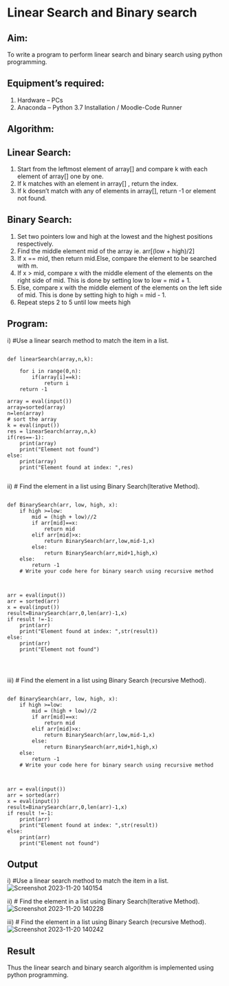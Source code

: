 # Linear Search and Binary search
## Aim:
To write a program to perform linear search and binary search using python programming.
## Equipment’s required:
1.	Hardware – PCs
2.	Anaconda – Python 3.7 Installation / Moodle-Code Runner
## Algorithm:
## Linear Search:
1.	Start from the leftmost element of array[] and compare k with each element of array[] one by one.
2.	If k matches with an element in array[] , return the index.
3.	If k doesn’t match with any of elements in array[], return -1 or element not found.
## Binary Search:
1.	Set two pointers low and high at the lowest and the highest positions respectively.
2.	Find the middle element mid of the array ie. arr[(low + high)/2]
3.	If x == mid, then return mid.Else, compare the element to be searched with m.
4.	If x > mid, compare x with the middle element of the elements on the right side of mid. This is done by setting low to low = mid + 1.
5.	Else, compare x with the middle element of the elements on the left side of mid. This is done by setting high to high = mid - 1.
6.	Repeat steps 2 to 5 until low meets high
## Program:
i)	#Use a linear search method to match the item in a list.
```

def linearSearch(array,n,k):
    
    for i in range(0,n):
        if(array[i]==k):
            return i
    return -1        
    
array = eval(input())
array=sorted(array)
n=len(array)
# sort the array
k = eval(input())
res = linearSearch(array,n,k)
if(res==-1):
    print(array)
    print("Element not found")
else:
    print(array)
    print("Element found at index: ",res)


```
ii)	# Find the element in a list using Binary Search(Iterative Method).
```

def BinarySearch(arr, low, high, x):
    if high >=low:
        mid = (high + low)//2
        if arr[mid]==x:
            return mid
        elif arr[mid]>x:
            return BinarySearch(arr,low,mid-1,x)
        else:
            return BinarySearch(arr,mid+1,high,x)
    else:
        return -1
    # Write your code here for binary search using recursive method
    
   
            
arr = eval(input())
arr = sorted(arr)
x = eval(input())
result=BinarySearch(arr,0,len(arr)-1,x)
if result !=-1:
    print(arr)
    print("Element found at index: ",str(result))
else:
    print(arr)
    print("Element not found")




```
iii)	# Find the element in a list using Binary Search (recursive Method).
```

def BinarySearch(arr, low, high, x):
    if high >=low:
        mid = (high + low)//2
        if arr[mid]==x:
            return mid
        elif arr[mid]>x:
            return BinarySearch(arr,low,mid-1,x)
        else:
            return BinarySearch(arr,mid+1,high,x)
    else:
        return -1
    # Write your code here for binary search using recursive method
    
   
            
arr = eval(input())
arr = sorted(arr)
x = eval(input())
result=BinarySearch(arr,0,len(arr)-1,x)
if result !=-1:
    print(arr)
    print("Element found at index: ",str(result))
else:
    print(arr)
    print("Element not found")

```
## Output
i)	#Use a linear search method to match the item in a list.
![Screenshot 2023-11-20 140154](https://github.com/2005Mukesh/Search-Algorithm/assets/138849308/486df04c-e61d-4f0a-a31a-8eb3f7e0536e)


ii)	# Find the element in a list using Binary Search(Iterative Method).
![Screenshot 2023-11-20 140228](https://github.com/2005Mukesh/Search-Algorithm/assets/138849308/313f2c13-d279-4d9b-872e-e1bb9b9924a5)


iii)	# Find the element in a list using Binary Search (recursive Method).
![Screenshot 2023-11-20 140242](https://github.com/2005Mukesh/Search-Algorithm/assets/138849308/bf93c882-8909-4b78-a508-d60261da5296)


## Result
Thus the linear search and binary search algorithm is implemented using python programming.
